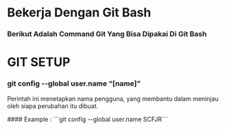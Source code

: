 # Bekerja Dengan Git Bash
### Berikut Adalah Command Git Yang Bisa Dipakai Di Git Bash


# GIT SETUP
### git config --global user.name “[name]”
<p>Perintah ini menetapkan nama pengguna, yang membantu dalam meninjau oleh siapa perubahan itu dibuat.</p> 
#### Example : ```git config --global user.name SCFJR```
